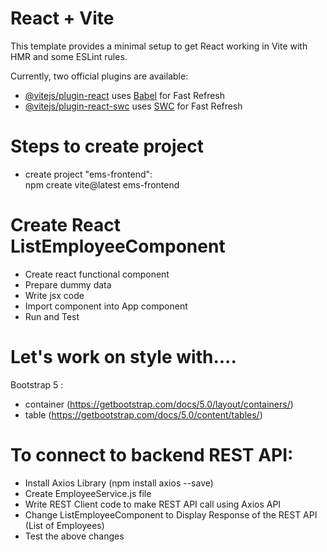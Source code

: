 # React + Vite

This template provides a minimal setup to get React working in Vite with HMR and some ESLint rules.

Currently, two official plugins are available:

- [@vitejs/plugin-react](https://github.com/vitejs/vite-plugin-react/blob/main/packages/plugin-react/README.md) uses [Babel](https://babeljs.io/) for Fast Refresh
- [@vitejs/plugin-react-swc](https://github.com/vitejs/vite-plugin-react-swc) uses [SWC](https://swc.rs/) for Fast Refresh


# Steps to create project

- create project "ems-frontend":   
npm create vite@latest ems-frontend  

# Create React ListEmployeeComponent
- Create react functional component
- Prepare dummy data
- Write jsx code 
- Import component into App component
- Run and Test

# Let's work on style with....  

Bootstrap 5 :  
- container (https://getbootstrap.com/docs/5.0/layout/containers/)
- table (https://getbootstrap.com/docs/5.0/content/tables/)

# To connect to backend REST API:  
- Install Axios Library (npm install axios --save)
- Create EmployeeService.js file
- Write REST Client code to make REST API call using Axios API
- Change ListEmployeeComponent to Display Response of the REST API (List of Employees)
- Test the above changes  
